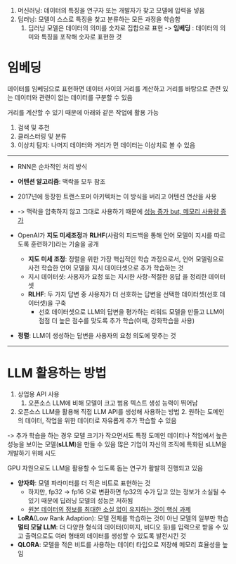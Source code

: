 
1.  머신러닝: 데이터의 특징을 연구자 또는 개발자가 찾고 모델에 입력을 넣음
2. 딥러닝: 모델이 스스로 특징을 찾고 분류하는 모든 과정을 학습함
	1. 딥러닝 모델은 데이터의 의미를 숫자로 집합으로 표현
		 -> **임베딩** : 데이터의 의미와 특징을 포착해 숫자로 표현한 것

# 임베딩
데이터를 임베딩으로 표현하면 데이터 사이의 거리를 계산하고 거리를 바탕으로 관련 있는 데이터와 관련이 없는 데이터를 구분할 수 있음

거리를 계산할 수 있기 때문에 아래와 같은 작업에 활용 가능
1. 검색 및 추천
2. 클러스터링 및 분류
3. 이상치 탐지: 나머지 데이터와 거리가 먼 데이터는 이상치로 볼 수 있음

---
- RNN은 순차적인 처리 방식
- **어텐션 알고리즘**: 맥락을 모두 참조
- 2017년에 등장한 트랜스포머 아키텍처는 이 방식을 버리고 어텐션 연산을 사용
- -> 맥락을 압축하지 않고 그대로 사용하기 때문에 <u>성능 증가 but,  메모리 사용량 증가</u>

- OpenAI가 **지도 미세조정**과 **RLHF**(사람의 피드백을 통해 언어 모델이 지시를 따르도록 훈련하기)라는 기술을 공개
	- **지도 미세 조정**: 정렬을 위한 가장 핵심적인 학습 과정으로서, 언어 모델링으로 사전 학습한 언어 모델을 지시 데이터셋으로 추가 학습하는 것
	- 지시 데이터셧: 사용자가 요청 또는 지시한 사항-적절한 응답 을 정리한 데이터셋
	- **RLHF**: 두 가지 답변 중 사용자가 더 선호하는 답변을 선택한 데이터셋(선호 데이터셋)을 구축
		- 선호 데이터셋으로 LLM의 답변을 평가하는 리워드 모델을 만들고 LLM이 점점 더 높은 점수를 맞도록 추가 학습(이때, 강화학습을 사용)
- **정렬**: LLM이 생성하는 답변을 사용자의 요청 의도에 맞추는 것
 
---
# LLM 활용하는 방법
1. 상업용 API 사용
	1. 오픈소스 LLM에 비해 모델이 크고 범용 텍스트 생성 능력이 뛰어남
2. 오픈소스 LLM을 활용해 직접 LLM API를 생성해 사용하는 방법
	2. 원하는 도메인의 데이터, 작업을 위한 데이터로 자유롭게 추가 학습할 수 있음

-> 추가 학습을 하는 경우 모델 크기가 작으면서도 특정 도메인 데이터나 적업에서 높은 성능을 보이는 모델(**sLLM**)을 만들 수 있음
	많은 기업이 자신의 조직에 특화된 sLLM을 개발하기 위해 시도

GPU 자원으로도 LLM을 활용할 수 있도록 돕는 연구가 활발히 진행되고 있음
- **양자화**: 모델 파라미터를 더 적은 비트로 표현하는 것
	- 하지만, fp32 -> fp16 으로 변환하면 fp32의 수가 담고 있는 정보가 소실될 수 있기 때문에 딥러닝 모델의 성능은 저하됨
	- <u>원본 데이터의 정보를 최대한 소실 없이 유지하는 것이 핵심 과제<u></u></u>
- **LoRA**(Low Rank Adaption): 모델 전체를 학습하는 것이 아닌 모델의 일부만 학습
**멀티 모달 LLM**: 더 다양한 형식의 데이터(이미지, 비디오 등)를 입력으로 받을 수 있고 출력으로도 여러 형태의 데이터를 생성할 수 있도록 발전시킨 것
- **QLORA**: 모델을 적은 비트를 사용하는 데이터 타입으로 저장해 메모리 효율성을 높임
